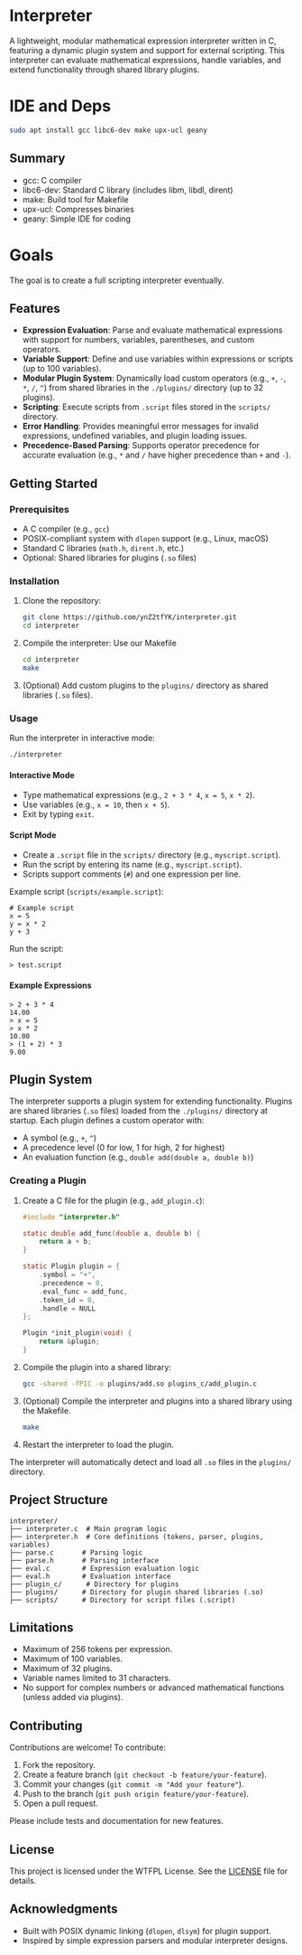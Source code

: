 
# Interpreter

A lightweight, modular mathematical expression interpreter written in C, featuring a dynamic plugin system and support for external scripting. This interpreter can evaluate mathematical expressions, handle variables, and extend functionality through shared library plugins.

# IDE and Deps
```bash
sudo apt install gcc libc6-dev make upx-ucl geany
```

## Summary

- gcc: C compiler
- libc6-dev: Standard C library (includes libm, libdl, dirent)
- make: Build tool for Makefile
- upx-ucl: Compresses binaries
- geany: Simple IDE for coding

# Goals

The goal is to create a full scripting interpreter eventually.

## Features

- **Expression Evaluation**: Parse and evaluate mathematical expressions with support for numbers, variables, parentheses, and custom operators.
- **Variable Support**: Define and use variables within expressions or scripts (up to 100 variables).
- **Modular Plugin System**: Dynamically load custom operators (e.g., `+`, `-`, `*`, `/`, `^`) from shared libraries in the `./plugins/` directory (up to 32 plugins).
- **Scripting**: Execute scripts from `.script` files stored in the `scripts/` directory.
- **Error Handling**: Provides meaningful error messages for invalid expressions, undefined variables, and plugin loading issues.
- **Precedence-Based Parsing**: Supports operator precedence for accurate evaluation (e.g., `*` and `/` have higher precedence than `+` and `-`).

## Getting Started

### Prerequisites

- A C compiler (e.g., `gcc`)
- POSIX-compliant system with `dlopen` support (e.g., Linux, macOS)
- Standard C libraries (`math.h`, `dirent.h`, etc.)
- Optional: Shared libraries for plugins (`.so` files)

### Installation

1. Clone the repository:
   ```bash
   git clone https://github.com/ynZ2tfYK/interpreter.git
   cd interpreter
   ```

2. Compile the interpreter: Use our Makefile
   ```bash
   cd interpreter
   make
   ```

3. (Optional) Add custom plugins to the `plugins/` directory as shared libraries (`.so` files).

### Usage

Run the interpreter in interactive mode:
```bash
./interpreter
```

#### Interactive Mode
- Type mathematical expressions (e.g., `2 + 3 * 4`, `x = 5`, `x * 2`).
- Use variables (e.g., `x = 10`, then `x + 5`).
- Exit by typing `exit`.

#### Script Mode
- Create a `.script` file in the `scripts/` directory (e.g., `myscript.script`).
- Run the script by entering its name (e.g., `myscript.script`).
- Scripts support comments (`#`) and one expression per line.

Example script (`scripts/example.script`):
```
# Example script
x = 5
y = x * 2
y + 3
```

Run the script:
```
> test.script
```

#### Example Expressions
```
> 2 + 3 * 4
14.00
> x = 5
> x * 2
10.00
> (1 + 2) * 3
9.00
```

## Plugin System

The interpreter supports a plugin system for extending functionality. Plugins are shared libraries (`.so` files) loaded from the `./plugins/` directory at startup. Each plugin defines a custom operator with:

- A symbol (e.g., `+`, `^`)
- A precedence level (0 for low, 1 for high, 2 for highest)
- An evaluation function (e.g., `double add(double a, double b)`)

### Creating a Plugin

1. Create a C file for the plugin (e.g., `add_plugin.c`):
   ```c
   #include "interpreter.h"

   static double add_func(double a, double b) {
       return a + b;
   }

   static Plugin plugin = {
       .symbol = "+",
       .precedence = 0,
       .eval_func = add_func,
       .token_id = 0,
       .handle = NULL
   };

   Plugin *init_plugin(void) {
       return &plugin;
   }
   ```

2. Compile the plugin into a shared library:
   ```bash
   gcc -shared -fPIC -o plugins/add.so plugins_c/add_plugin.c
   ```
   
3. (Optional) Compile the interpreter and plugins into a shared library using the Makefile.
   ```bash
   make
   ```

3. Restart the interpreter to load the plugin.

The interpreter will automatically detect and load all `.so` files in the `plugins/` directory.

## Project Structure

```
interpreter/
├── interpreter.c  # Main program logic
├── interpreter.h  # Core definitions (tokens, parser, plugins, variables)
├── parse.c       # Parsing logic
├── parse.h       # Parsing interface
├── eval.c        # Expression evaluation logic
├── eval.h        # Evaluation interface
├── plugin_c/      # Directory for plugins
├── plugins/      # Directory for plugin shared libraries (.so)
├── scripts/      # Directory for script files (.script)
```

## Limitations

- Maximum of 256 tokens per expression.
- Maximum of 100 variables.
- Maximum of 32 plugins.
- Variable names limited to 31 characters.
- No support for complex numbers or advanced mathematical functions (unless added via plugins).

## Contributing

Contributions are welcome! To contribute:

1. Fork the repository.
2. Create a feature branch (`git checkout -b feature/your-feature`).
3. Commit your changes (`git commit -m "Add your feature"`).
4. Push to the branch (`git push origin feature/your-feature`).
5. Open a pull request.

Please include tests and documentation for new features.

## License

This project is licensed under the WTFPL License. See the [LICENSE](LICENSE) file for details.

## Acknowledgments

- Built with POSIX dynamic linking (`dlopen`, `dlsym`) for plugin support.
- Inspired by simple expression parsers and modular interpreter designs.
